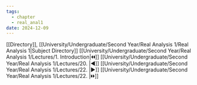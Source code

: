 ```yaml
---
tags:
  - chapter
  - real_anal1
date: 2024-12-09
---
```

[[Directory]], [[University/Undergraduate/Second Year/Real Analysis 1/Real Analysis 1|Subject Directory]]
[[University/Undergraduate/Second Year/Real Analysis 1/Lectures/1. Introduction|🞀🞀]] [[University/Undergraduate/Second Year/Real Analysis 1/Lectures/20. |◀]] [[University/Undergraduate/Second Year/Real Analysis 1/Lectures/22. |▶]] [[University/Undergraduate/Second Year/Real Analysis 1/Lectures/22. |🞂🞂]]
# 
## 
### 